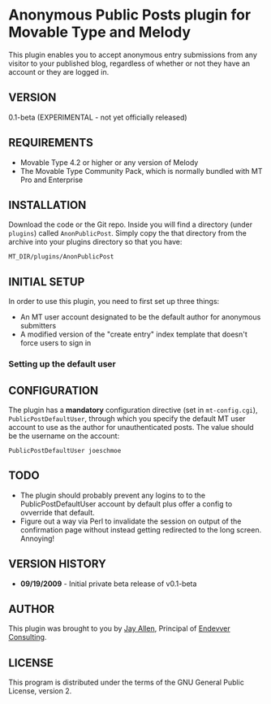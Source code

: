 # Anonymous Public Posts plugin for Movable Type and Melody #

This plugin enables you to accept anonymous entry submissions from any visitor to your published blog, regardless of whether or not they have an account or they are logged in.

## VERSION ##

0.1-beta (EXPERIMENTAL - not yet officially released)

## REQUIREMENTS ##

* Movable Type 4.2 or higher or any version of Melody
* The Movable Type Community Pack, which is normally bundled with MT Pro and Enterprise

## INSTALLATION ##

Download the code or the Git repo. Inside you will find a directory (under `plugins`) called `AnonPublicPost`. Simply copy the that directory from the archive into your plugins directory so that you have:

    MT_DIR/plugins/AnonPublicPost

## INITIAL SETUP ##

In order to use this plugin, you need to first set up three things:

* An MT user account designated to be the default author for anonymous submitters
* A modified version of the "create entry" index template that doesn't force users to sign in

### Setting up the default user ###


## CONFIGURATION ##

The plugin has a **mandatory** configuration directive (set in `mt-config.cgi`), `PublicPostDefaultUser`, through which you  specify the default MT user account to use as the author for unauthenticated posts.  The value should be the username on the account:

    PublicPostDefaultUser joeschmoe

## TODO ##

* The plugin should probably prevent any logins to to the PublicPostDefaultUser account by default plus offer a config to ovverride that default.
* Figure out a way via Perl to invalidate the session on output of the confirmation page without instead getting redirected to the long screen.  Annoying!

## VERSION HISTORY ##

* **09/19/2009** - Initial private beta release of v0.1-beta

## AUTHOR ##

This plugin was brought to you by [Jay Allen][], Principal of [Endevver Consulting][].

## LICENSE ##

This program is distributed under the terms of the GNU General Public License, version 2.

[Movable Type]: http://movabletype.org
[Melody]: http://openmelody.org
[Jay Allen]: http://jayallen.org
[Endevver Consulting]: http://endevver.com
